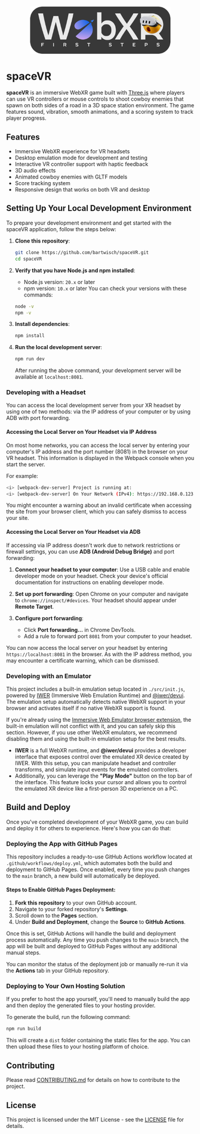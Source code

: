 <p align="center">
    <img src="./assets/spaceVR.png" style="max-width:376px"/>
</p>

# spaceVR

**spaceVR** is an immersive WebXR game built with [Three.js](https://threejs.org/) where players can use VR controllers or mouse controls to shoot cowboy enemies that spawn on both sides of a road in a 3D space station environment. The game features sound, vibration, smooth animations, and a scoring system to track player progress.

## Features

- Immersive WebXR experience for VR headsets
- Desktop emulation mode for development and testing
- Interactive VR controller support with haptic feedback
- 3D audio effects
- Animated cowboy enemies with GLTF models
- Score tracking system
- Responsive design that works on both VR and desktop

## Setting Up Your Local Development Environment

To prepare your development environment and get started with the spaceVR application, follow the steps below:

1. **Clone this repository**:

   ```bash
   git clone https://github.com/bartwisch/spaceVR.git
   cd spaceVR
   ```

2. **Verify that you have Node.js and npm installed**:

   - Node.js version: `20.x` or later
   - npm version: `10.x` or later
     You can check your versions with these commands:

   ```bash
   node -v
   npm -v
   ```

3. **Install dependencies**:

   ```bash
   npm install
   ```

4. **Run the local development server**:

   ```bash
   npm run dev
   ```

   After running the above command, your development server will be available at `localhost:8081`.

### Developing with a Headset

You can access the local development server from your XR headset by using one of two methods: via the IP address of your computer or by using ADB with port forwarding.

#### Accessing the Local Server on Your Headset via IP Address

On most home networks, you can access the local server by entering your computer's IP address and the port number (8081) in the browser on your VR headset. This information is displayed in the Webpack console when you start the server.

For example:

```bash
<i> [webpack-dev-server] Project is running at:
<i> [webpack-dev-server] On Your Network (IPv4): https://192.168.0.123:8081/
```

You might encounter a warning about an invalid certificate when accessing the site from your browser client, which you can safely dismiss to access your site.

#### Accessing the Local Server on Your Headset via ADB

If accessing via IP address doesn't work due to network restrictions or firewall settings, you can use **ADB (Android Debug Bridge)** and port forwarding:

1. **Connect your headset to your computer**: Use a USB cable and enable developer mode on your headset. Check your device's official documentation for instructions on enabling developer mode.
2. **Set up port forwarding**: Open Chrome on your computer and navigate to `chrome://inspect/#devices`. Your headset should appear under **Remote Target**.

3. **Configure port forwarding**:
   - Click **Port forwarding...** in Chrome DevTools.
   - Add a rule to forward port `8081` from your computer to your headset.

You can now access the local server on your headset by entering `https://localhost:8081` in the browser. As with the IP address method, you may encounter a certificate warning, which can be dismissed.

### Developing with an Emulator

This project includes a built-in emulation setup located in `./src/init.js`, powered by [IWER](https://github.com/meta-quest/immersive-web-emulation-runtime/) (Immersive Web Emulation Runtime) and [@iwer/devui](https://github.com/meta-quest/immersive-web-emulation-runtime/tree/main/devui). The emulation setup automatically detects native WebXR support in your browser and activates itself if no native WebXR support is found.

If you're already using the [Immersive Web Emulator browser extension](https://chromewebstore.google.com/detail/immersive-web-emulator/cgffilbpcibhmcfbgggfhfolhkfbhmik), the built-in emulation will not conflict with it, and you can safely skip this section. However, if you use other WebXR emulators, we recommend disabling them and using the built-in emulation setup for the best results.

- **IWER** is a full WebXR runtime, and **@iwer/devui** provides a developer interface that exposes control over the emulated XR device created by IWER. With this setup, you can manipulate headset and controller transforms, and simulate input events for the emulated controllers.
- Additionally, you can leverage the **"Play Mode"** button on the top bar of the interface. This feature locks your cursor and allows you to control the emulated XR device like a first-person 3D experience on a PC.

## Build and Deploy

Once you've completed development of your WebXR game, you can build and deploy it for others to experience. Here's how you can do that:

### Deploying the App with GitHub Pages

This repository includes a ready-to-use GitHub Actions workflow located at `.github/workflows/deploy.yml`, which automates both the build and deployment to GitHub Pages. Once enabled, every time you push changes to the `main` branch, a new build will automatically be deployed.

#### Steps to Enable GitHub Pages Deployment:

1. **Fork this repository** to your own GitHub account.
2. Navigate to your forked repository's **Settings**.
3. Scroll down to the **Pages** section.
4. Under **Build and Deployment**, change the **Source** to **GitHub Actions**.

Once this is set, GitHub Actions will handle the build and deployment process automatically. Any time you push changes to the `main` branch, the app will be built and deployed to GitHub Pages without any additional manual steps.

You can monitor the status of the deployment job or manually re-run it via the **Actions** tab in your GitHub repository.

### Deploying to Your Own Hosting Solution

If you prefer to host the app yourself, you'll need to manually build the app and then deploy the generated files to your hosting provider.

To generate the build, run the following command:

```bash
npm run build
```

This will create a `dist` folder containing the static files for the app. You can then upload these files to your hosting platform of choice.

## Contributing

Please read [CONTRIBUTING.md](./CONTRIBUTING.md) for details on how to contribute to the project.

## License

This project is licensed under the MIT License - see the [LICENSE](./LICENSE) file for details.